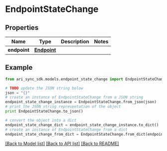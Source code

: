 # EndpointStateChange


## Properties
Name | Type | Description | Notes
------------ | ------------- | ------------- | -------------
**endpoint** | [**Endpoint**](Endpoint.md) |  | 

## Example

```python
from ari_sync_sdk.models.endpoint_state_change import EndpointStateChange

# TODO update the JSON string below
json = "{}"
# create an instance of EndpointStateChange from a JSON string
endpoint_state_change_instance = EndpointStateChange.from_json(json)
# print the JSON string representation of the object
print EndpointStateChange.to_json()

# convert the object into a dict
endpoint_state_change_dict = endpoint_state_change_instance.to_dict()
# create an instance of EndpointStateChange from a dict
endpoint_state_change_from_dict = EndpointStateChange.from_dict(endpoint_state_change_dict)
```
[[Back to Model list]](../README.md#documentation-for-models) [[Back to API list]](../README.md#documentation-for-api-endpoints) [[Back to README]](../README.md)


